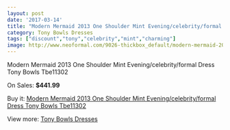 ```yaml
---
layout: post
date: '2017-03-14'
title: "Modern Mermaid 2013 One Shoulder Mint Evening/celebrity/formal Dress Tony Bowls Tbe11302"
category: Tony Bowls Dresses
tags: ["discount","tony","celebrity","mint","charming"]
image: http://www.neoformal.com/9026-thickbox_default/modern-mermaid-2013-one-shoulder-mint-evening-celebrity-formal-dress-tony-bowls-tbe11302.jpg
---
```

Modern Mermaid 2013 One Shoulder Mint Evening/celebrity/formal Dress Tony Bowls Tbe11302

On Sales: **$441.99**
<a href="https://www.neoformal.com/en/tony-bowls-dresses/3155-modern-mermaid-2013-one-shoulder-mint-evening-celebrity-formal-dress-tony-bowls-tbe11302.html"><amp-img layout="responsive" width="600" height="600" src="//www.neoformal.com/9026-thickbox_default/modern-mermaid-2013-one-shoulder-mint-evening-celebrity-formal-dress-tony-bowls-tbe11302.jpg" alt="Modern Mermaid 2013 One Shoulder Mint Evening/celebrity/formal Dress Tony Bowls Tbe11302 0" /></a>

Buy it: [Modern Mermaid 2013 One Shoulder Mint Evening/celebrity/formal Dress Tony Bowls Tbe11302](https://www.neoformal.com/en/tony-bowls-dresses/3155-modern-mermaid-2013-one-shoulder-mint-evening-celebrity-formal-dress-tony-bowls-tbe11302.html "Modern Mermaid 2013 One Shoulder Mint Evening/celebrity/formal Dress Tony Bowls Tbe11302")

View more: [Tony Bowls Dresses](https://www.neoformal.com/en/33-tony-bowls-dresses "Tony Bowls Dresses")